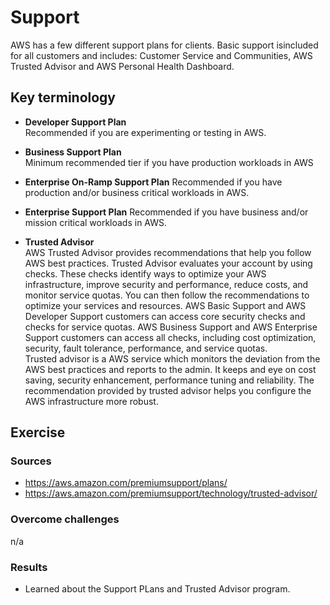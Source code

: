 # Support
AWS has a few different support plans for clients. Basic support isincluded for all customers and includes: Customer Service and Communities, AWS Trusted Advisor and AWS Personal Health Dashboard.
## Key terminology
- **Developer Support Plan**  
Recommended if you are experimenting or testing in AWS.

- **Business Support Plan**  
Minimum recommended tier if you have production workloads in AWS
- **Enterprise On-Ramp Support Plan** 
 Recommended if you have production and/or business critical workloads in AWS.
- **Enterprise Support Plan**
Recommended if you have business and/or mission critical workloads in AWS.
- **Trusted Advisor**  
AWS Trusted Advisor provides recommendations that help you follow AWS best practices. Trusted Advisor evaluates your account by using checks. These checks identify ways to optimize your AWS infrastructure, improve security and performance, reduce costs, and monitor service quotas. You can then follow the recommendations to optimize your services and resources. AWS Basic Support and AWS Developer Support customers can access core security checks and checks for service quotas. AWS Business Support and AWS Enterprise Support customers can access all checks, including cost optimization, security, fault tolerance, performance, and service quotas.  
Trusted advisor is a AWS service which monitors the deviation from the AWS best practices and reports to the admin. It keeps and eye on cost saving, security enhancement, performance tuning and reliability. The recommendation provided by trusted advisor helps you configure the AWS infrastructure more robust.
## Exercise
### Sources
- https://aws.amazon.com/premiumsupport/plans/
- https://aws.amazon.com/premiumsupport/technology/trusted-advisor/
### Overcome challenges
n/a

### Results
- Learned about the Support PLans and Trusted Advisor program.